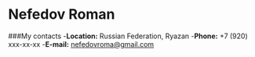 # Nefedov Roman
###My contacts
-__Location:__ Russian Federation, Ryazan
-__Phone:__ +7 (920) xxx-xx-xx
-__E-mail:__ nefedovroma@gmail.com
